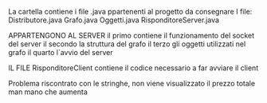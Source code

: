 La cartella contiene i file .java ppartenenti al progetto da consegnare
I file: 
Distributore.java
Grafo.java
Oggetti.java
RisponditoreServer.java

APPARTENGONO AL SERVER 
il primo contiene il funzionamento del socket del server
il secondo la struttura del grafo
il terzo gli oggetti utilizzati nel grafo
il quarto l`avvio del server

IL FILE RisponditoreClient contiene il codice necessario a far avviare il client

Problema riscontrato con le stringhe, non viene visualizzato il prezzo totale man mano che aumenta